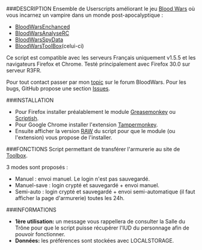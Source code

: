 ###DESCRIPTION
Ensemble de Userscripts améliorant le jeu [Blood Wars](http://www.fr.bloodwars.net) où vous incarnez un vampire dans un monde post-apocalyptique :
* [BloodWarsEnchanced](https://github.com/Ecilam/BloodWarsEnhanced)
* [BloodWarsAnalyseRC](https://github.com/Ecilam/BloodWarsAnalyseRC)
* [BloodWarsSpyData](https://github.com/Ecilam/BloodWarsSpyData)
* [BloodWarsToolBox](https://github.com/Ecilam/BloodWarsToolBox)(celui-ci)

Ce script est compatible avec les serveurs Français uniquement v1.5.5 et les navigateurs Firefox et Chrome. Testé principalement avec Firefox 30.0 sur serveur R3FR.

Pour tout contact passer par mon [topic](http://forum.fr.bloodwars.net/index.php?page=Thread&threadID=204323/) sur le forum BloodWars.
Pour les bugs, GitHub propose une section [Issues](https://github.com/Ecilam/BloodWarsToolBox/issues).

###INSTALLATION
* Pour Firefox installer préalablement le module [Greasemonkey](https://addons.mozilla.org/fr/firefox/addon/greasemonkey/) ou [Scriptish](https://addons.mozilla.org/en-US/firefox/addon/scriptish/).
* Pour Google Chrome installer l'extension [Tampermonkey](https://chrome.google.com/webstore/detail/dhdgffkkebhmkfjojejmpbldmpobfkfo).
* Ensuite afficher la version [RAW](https://raw.githubusercontent.com/Ecilam/BloodWarsEnhanced/master/BloodWarsEnhanced@bwe.user.js) du script pour que le module (ou l'extension) vous propose de l'installer.

###FONCTIONS
Script permettant de transférer l'armurerie au site de [Toolbox](http://www.bloodwartoolbox.eu/accueil).

3 modes sont proposés :
* Manuel : envoi manuel. Le login n'est pas sauvegardé.
* Manuel-save : login crypté et sauvegardé + envoi manuel.
* Semi-auto : login crypté et sauvegardé + envoi semi-automatique (il faut afficher la page d'armurerie) toutes les 24h. 


###INFORMATIONS
* **1ère utilisation:** un message vous rappellera de consulter la Salle du Trône pour que le script puisse récupérer l'IUD du personnage afin de pouvoir fonctionner.
* **Données:** les préférences sont stockées avec LOCALSTORAGE.

